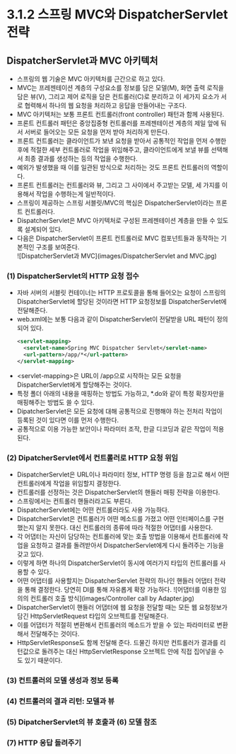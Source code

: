 # 3.1.2 스프링 MVC와 DispatcherServlet 전략
## DispatcherServlet과 MVC 아키텍처
- 스프링의 웹 기술은 MVC 아키텍처를 근간으로 하고 있다.
- MVC는 프레젠테이션 계층의 구성요소를 정보를 담은 모델(M), 화면 출력 로직을 담은 뷰(V), 그리고 제어 로직을 담은 컨트롤러(C)로
  분리하고 이 세가지 요소가 서로 협력해서 하나의 웹 요청을 처리하고 응답을 만들어내는 구조다.
- MVC 아키텍처는 보통 프론트 컨트롤러(front controller) 패턴과 함께 사용된다.
- 프론트 컨트롤러 패턴은 중앙집중형 컨트롤러를 프레젠테이션 계층의 제일 앞에 둬서 서버로 들어오는 모든 요청을 먼저 받아 처리하게 만든다.
- 프론트 컨트롤러는 클라이언트가 보낸 요청을 받아서 공통적인 작업을 먼저 수행한 후에 적절한 세부 컨트롤러로 작업을 위임해주고,
  클라이언트에게 보낼 뷰를 선택해서 최종 결과를 생성하는 등의 작업을 수행한다.
- 예외가 발생했을 때 이를 일관된 방식으로 처리하는 것도 프론트 컨트롤러의 역할이다.
- 프론트 컨트롤러는 컨트롤러와 뷰, 그리고 그 사이에서 주고받는 모델, 세 가지를 이용해서 작업을 수행하는게 일반적이다.
- 스프링이 제공하는 스프링 서블릿/MVC의 핵심은 DispatcherServlet이라는 프론트 컨트롤러다.
- DispatcherServlet은 MVC 아키텍처로 구성된 프레젠테이션 계층을 만들 수 있도록 설계되어 있다.
- 다음은 DispatcherServlet이 프론트 컨트롤러로 MVC 컴포넌트들과 동작하는 기본적인 구조를 보여준다.   
  ![DispatcherServlet과 MVC](images/DispatcherServlet and MVC.jpg)

### (1) DispatcherServlet의 HTTP 요청 접수
- 자바 서버의 서블릿 컨테이너는 HTTP 프로토콜을 통해 들어오는 요청이 스프링의 DispatcherServlet에 할당된 것이라면
  HTTP 요청정보를 DispatcherServlet에 전달해준다.
- web.xml에는 보통 다음과 같이 DispatcherServlet이 전달받을 URL 패턴이 정의되어 있다.
  ```xml
  <servlet-mapping>
    <servlet-name>Spring MVC Dispatcher Servlet</servlet-name>
    <url-pattern>/app/*</url-pattern>
  </servlet-mapping>
  ```
- \<servlet-mapping>은 URL이 /app으로 시작하는 모든 요청을 DispatcherServlet에게 할당해주는 것이다.
- 특정 폴더 아래의 내용을 매핑하는 방법도 가능하고, *.do와 같이 특정 확장자만을 매핑해주는 방법도 쓸 수 있다.
- DipatcherServlet은 모든 요청에 대해 공통적으로 진행해야 하는 전처리 작업이 등록된 것이 있다면 이를 먼저 수행한다.
- 공통적으로 이용 가능한 보안이나 파라미터 조작, 한글 디코딩과 같은 작업이 적용된다.

### (2) DipatcherServlet에서 컨트롤러로 HTTP 요청 위임
- DispatcherServlet은 URL이나 파라미터 정보, HTTP 명령 등을 참고로 해서 어떤 컨트롤러에게 작업을 위임할지 결정한다.
- 컨트롤러를 선정하는 것은 DispatcherServlet의 핸들러 매핑 전략을 이용한다.
- 스프링에서는 컨트롤러 핸들러라고도 부른다.
- DispatcherServlet에는 어떤 컨트롤러라도 사용 가능하다.
- DispatcherServlet은 컨트롤러가 어떤 메소드를 가졌고 어떤 인터페이스를 구현했는지 알지 못한다.
  대신 컨트롤러의 종류에 따라 적절한 어댑터를 사용한다.
- 각 어댑터는 자신이 담당하는 컨트롤러에 맞는 호출 방법을 이용해서 컨트롤러에 작업을 요청하고 결과를 돌려받아서
  DispatcherServlet에게 다시 돌려주는 기능을 갖고 있다.
- 이렇게 하면 하나의 DispatcherServlet이 동시에 여러가지 타입의 컨트롤러를 사용할 수 있다.
- 어떤 어댑터를 사용할지는 DispatcherServlet 전략의 하나인 핸들러 어댑터 전략을 통해 결정한다. 당연히 DI를 통해 자유롭게 확장 가능하다.
  ![어댑터를 이용한 임의의 컨트롤러 호출 방식](images/Controller call by Adapter.jpg)
- DispatcherServlet이 핸들러 어댑터에 웹 요청을 전달할 때는 모든 웹 요청정보가 담긴 HttpServletRequest 타입의 오브젝트를 전달해준다.
- 이를 어댑터가 적절히 변환해서 컨트롤러의 메소드가 받을 수 있는 파라미터로 변환해서 전달해주는 것이다.
- HttpServletResponse도 함께 전달해 준다. 드물긴 하지만 컨트롤러가 결과를 리턴값으로 돌려주는 대신 HttpServletResponse 오브젝트 안에 직접 집어넣을 수도 있기 때문이다.

### (3) 컨트롤러의 모델 생성과 정보 등록

### (4) 컨트롤러의 결과 리턴: 모델과 뷰

### (5) DipatcherServlet의 뷰 호출과 (6) 모델 참조

### (7) HTTP 응답 돌려주기